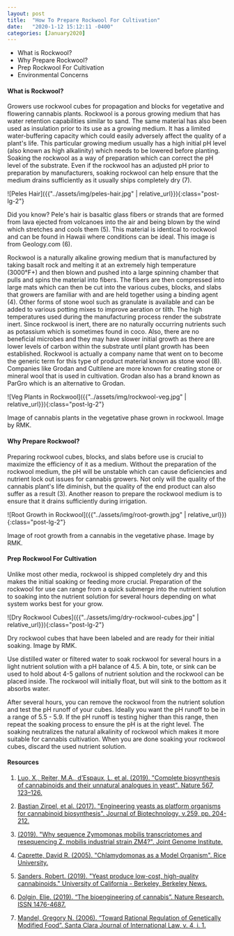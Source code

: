 ```yaml
---
layout: post
title:  "How To Prepare Rockwool For Cultivation"
date:   "2020-1-12 15:12:11 -0400"
categories: [January2020]
---
```




* What is Rockwool?
* Why Prepare Rockwool?
* Prep Rockwool For Cultivation
* Environmental Concerns



#### What is Rockwool?
Growers use rockwool cubes for propagation and blocks for vegetative and flowering cannabis plants. Rockwool is a porous growing medium that has water retention capabilities similar to sand. The same material has also been used as insulation prior to its use as a growing medium. It has a limited water-buffering capacity which could easily adversely affect the quality of a plant's life. This particular growing medium usually has a high initial pH level (also known as high alkalinity) which needs to be lowered before planting. Soaking the rockwool as a way of preparation which can correct the pH level of the substrate. Even if the rockwool has an adjusted pH prior to preparation by manufacturers, soaking rockwool can help ensure that the medium drains sufficiently as it usually ships completely dry (7). 

 
![Peles Hair]({{"../assets/img/peles-hair.jpg" | relative_url}}){:class="post-lg-2"}
<div class="text-center blog-caption">
Did you know? Pele's hair is basaltic glass fibers or strands that are formed from lava ejected from volcanoes into the air and being blown by the wind which stretches and cools them (5). This material is identical to rockwool and can be found in Hawaii where conditions can be ideal. This image is from Geology.com (6). 
</div>


Rockwool is a naturally alkaline growing medium that is manufactured by taking basalt rock and melting it at an extremely high temperature (3000°F+) and then blown and pushed into a large spinning chamber that pulls and spins the material into fibers. The fibers are then compressed into large mats which can then be cut into the various cubes, blocks, and slabs that growers are familiar with and are held together using a binding agent (4). Other forms of stone wool such as granulate is available and can be added to various potting mixes to improve aeration or tilth. The high temperatures used during the manufacturing process render the substrate inert. Since rockwool is inert, there are no naturally occurring nutrients such as potassium which is sometimes found in coco. Also, there are no beneficial microbes and they may have slower initial growth as there are lower levels of carbon within the substrate until plant growth has been established. Rockwool is actually a company name that went on to become the generic term for this type of product material known as stone wool (8). Companies like Grodan and Cultilene are more known for creating stone or mineral wool that is used in cultivation. Grodan also has a brand known as ParGro which is an alternative to Grodan. 



![Veg Plants in Rockwool]({{"../assets/img/rockwool-veg.jpg" | relative_url}}){:class="post-lg-2"}
<div class="text-center blog-caption">
Image of cannabis plants in the vegetative phase grown in rockwool. Image by RMK.
</div>


#### Why Prepare Rockwool?
Preparing rockwool cubes, blocks, and slabs before use is crucial to maximize the efficiency of it as a medium. Without the preparation of the rockwool medium, the pH will be unstable which can cause deficiencies and nutrient lock out issues for cannabis growers. Not only will the quality of the cannabis plant's life diminish, but the quality of the end product can also suffer as a result (3). Another reason to prepare the rockwool medium is to ensure that it drains sufficiently during irrigation. 



![Root Growth in Rockwool]({{"../assets/img/root-growth.jpg" | relative_url}}){:class="post-lg-2"}
<div class="text-center blog-caption">
Image of root growth from a cannabis in the vegetative phase. Image by RMK. 
</div>


#### Prep Rockwool For Cultivation
Unlike most other media, rockwool is shipped completely dry and this makes the initial soaking or feeding more crucial. Preparation of the rockwool for use can range from a quick submerge into the nutrient solution to soaking into the nutrient solution for several hours depending on what system works best for your grow. 



![Dry Rockwool Cubes]({{"../assets/img/dry-rockwool-cubes.jpg" | relative_url}}){:class="post-lg-2"}
<div class="text-center blog-caption">
Dry rockwool cubes that have been labeled and are ready for their initial soaking. Image by RMK. 
</div>

Use distilled water or filtered water to soak rockwool for several hours in a light nutrient solution with a pH balance of 4.5. A bin, tote, or sink can be used to hold about 4-5 gallons of nutrient solution and the rockwool can be placed inside. The rockwool will initially float, but will sink to the bottom as it absorbs water. 

After several hours, you can remove the rockwool from the nutrient solution and test the pH runoff of your cubes. Ideally you want the pH runoff to be in a range of 5.5 - 5.9. If the pH runoff is testing higher than this range, then repeat the soaking process to ensure the pH is at the right level. The soaking neutralizes the natural alkalinity of rockwool which makes it more suitable for cannabis cultivation. When you are done soaking your rockwool cubes, discard the used nutrient solution. 



#### Resources
1. <a href="https://www.nature.com/articles/s41586-019-0978-9">Luo, X., Reiter, M.A., d’Espaux, L. et al. (2019). "Complete biosynthesis of cannabinoids and their unnatural analogues in yeast". Nature 567, 123–126. 
</a>

2. <a href="https://www.sciencedirect.com/science/article/pii/S0168165617315201?via%3Dihub">Bastian Zirpel, et al. (2017). "Engineering yeasts as platform organisms for cannabinoid biosynthesis". Journal of Biotechnology, v.259, pp. 204-212.
</a>

3. <a href="https://jgi.doe.gov/why-sequence-zymomonas-mobilis-transcriptomes-and-resequencing-z-mobilis-industrial-strain-zm4/">(2019). "Why sequence Zymomonas mobilis transcriptomes and resequencing Z. mobilis industrial strain ZM4?". Joint Genome Institute. 
</a>

4. <a href="https://www.ruf.rice.edu/~bioslabs/studies/invertebrates/chlamydomonas.html">Caprette, David R. (2005). "Chlamydomonas as a Model Organism". Rice University. 
</a>

5. <a href="https://news.berkeley.edu/2019/02/27/yeast-produce-low-cost-high-quality-cannabinoids/"> Sanders, Robert. (2019). "Yeast produce low-cost, high-quality cannabinoids." University of California - Berkeley, Berkeley News. 
</a>

6. <a href="https://www.nature.com/articles/d41586-019-02525-4">Dolgin, Elie. (2019). “The bioengineering of cannabis”. Nature Research. ISSN 1476-4687.
</a>

7. <a href="http://digitalcommons.law.scu.edu/cgi/viewcontent.cgi?article=1015&context=scujil">Mandel, Gregory N. (2006). “Toward Rational Regulation of Genetically
Modified Food”. Santa Clara Journal of International Law, v. 4, i. 1. 
</a>

